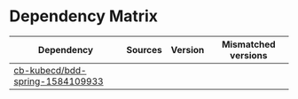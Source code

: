 # Dependency Matrix

Dependency | Sources | Version | Mismatched versions
---------- | ------- | ------- | -------------------
[cb-kubecd/bdd-spring-1584109933](https://github.com/cb-kubecd/bdd-spring-1584109933.git) |  | []() | 
